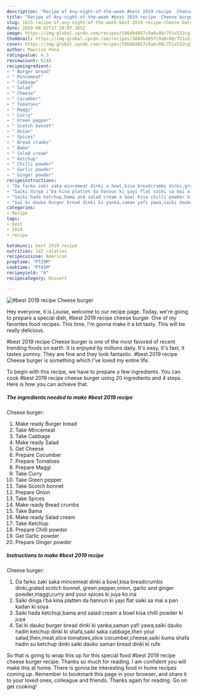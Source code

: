 ```yaml
---
description: "Recipe of Any-night-of-the-week #best 2019 recipe  Cheese burger"
title: "Recipe of Any-night-of-the-week #best 2019 recipe  Cheese burger"
slug: 1615-recipe-of-any-night-of-the-week-best-2019-recipe-cheese-burger
date: 2020-08-02T17:18:07.305Z
image: https://img-global.cpcdn.com/recipes/586db4857c9a6c00/751x532cq70/best-2019-recipe-cheese-burger-recipe-main-photo.jpg
thumbnail: https://img-global.cpcdn.com/recipes/586db4857c9a6c00/751x532cq70/best-2019-recipe-cheese-burger-recipe-main-photo.jpg
cover: https://img-global.cpcdn.com/recipes/586db4857c9a6c00/751x532cq70/best-2019-recipe-cheese-burger-recipe-main-photo.jpg
author: Maurice Pena
ratingvalue: 4.3
reviewcount: 6246
recipeingredient:
- " Burger bread"
- " Mincemeat"
- " Cabbage"
- " Salad"
- " Cheese"
- " Cocumber"
- " Tomatoes"
- " Maggi"
- " Curry"
- " Green pepper"
- " Scotch bonnet"
- " Onion"
- " Spices"
- " Bread crumbs"
- " Bama"
- " Salad cream"
- " Ketchup"
- " Chilli powder"
- " Garlic powder"
- " Ginger powder"
recipeinstructions:
- "Da farko zaki saka mincemeat dinki a bowl,kisa breadcrumbs dinki,grated scotch bonnet, green pepper,onion, garlic and ginger powder,maggi,curry and your spices ki juya ko ina"
- "Saiki dinga i’ba kina platten da hannun ki yayi flat saiki sa mai a pan kadan ki soya"
- "Saiki hada ketchup,bama and salad cream a bowl kisa chilli powder ki juya"
- "Sai ki dauko burger bread dinki ki yanka,saman yafi yawa,saiki dauko hadin ketchup dinki ki shafa,saiki saka cabbage,then your salad,then,meat,slice tomatoes,slice cocumber,cheese,saiki kuma shafa hadin su ketchup dinki saiki dauko saman bread dinki ki rufe"
categories:
- Recipe
tags:
- best
- 2019
- recipe

katakunci: best 2019 recipe 
nutrition: 242 calories
recipecuisine: American
preptime: "PT29M"
cooktime: "PT45M"
recipeyield: "4"
recipecategory: Dessert

---
```



![#best 2019 recipe 
Cheese burger](https://img-global.cpcdn.com/recipes/586db4857c9a6c00/751x532cq70/best-2019-recipe-cheese-burger-recipe-main-photo.jpg)

Hey everyone, it is Louise, welcome to our recipe page. Today, we're going to prepare a special dish, #best 2019 recipe 
cheese burger. One of my favorites food recipes. This time, I'm gonna make it a bit tasty. This will be really delicious.

#best 2019 recipe 
Cheese burger is one of the most favored of recent trending foods on earth. It is enjoyed by millions daily. It's easy, it's fast, it tastes yummy. They are fine and they look fantastic. #best 2019 recipe 
Cheese burger is something which I've loved my entire life.




To begin with this recipe, we have to prepare a few ingredients. You can cook #best 2019 recipe 
cheese burger using 20 ingredients and 4 steps. Here is how you can achieve that.

<!--inarticleads1-->

##### The ingredients needed to make #best 2019 recipe 
Cheese burger:

1. Make ready  Burger bread
1. Take  Mincemeat
1. Take  Cabbage
1. Make ready  Salad
1. Get  Cheese
1. Prepare  Cocumber
1. Prepare  Tomatoes
1. Prepare  Maggi
1. Take  Curry
1. Take  Green pepper
1. Take  Scotch bonnet
1. Prepare  Onion
1. Take  Spices
1. Make ready  Bread crumbs
1. Take  Bama
1. Make ready  Salad cream
1. Take  Ketchup
1. Prepare  Chilli powder
1. Get  Garlic powder
1. Prepare  Ginger powder




<!--inarticleads2-->

##### Instructions to make #best 2019 recipe 
Cheese burger:

1. Da farko zaki saka mincemeat dinki a bowl,kisa breadcrumbs dinki,grated scotch bonnet, green pepper,onion, garlic and ginger powder,maggi,curry and your spices ki juya ko ina
1. Saiki dinga i’ba kina platten da hannun ki yayi flat saiki sa mai a pan kadan ki soya
1. Saiki hada ketchup,bama and salad cream a bowl kisa chilli powder ki juya
1. Sai ki dauko burger bread dinki ki yanka,saman yafi yawa,saiki dauko hadin ketchup dinki ki shafa,saiki saka cabbage,then your salad,then,meat,slice tomatoes,slice cocumber,cheese,saiki kuma shafa hadin su ketchup dinki saiki dauko saman bread dinki ki rufe




So that is going to wrap this up for this special food #best 2019 recipe 
cheese burger recipe. Thanks so much for reading. I am confident you will make this at home. There is gonna be interesting food in home recipes coming up. Remember to bookmark this page in your browser, and share it to your loved ones, colleague and friends. Thanks again for reading. Go on get cooking!
